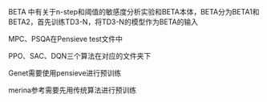 BETA 中有关于n-step和阈值的敏感度分析实验和BETA本体，BETA分为BETA1和BETA2，首先训练TD3-N，将TD3-N的模型作为BETA的输入

MPC、PSQA在Pensieve test文件中

PPO、SAC、DQN三个算法在对应的文件夹下

Genet需要使用pensieve进行预训练

merina参考需要先用传统算法进行预训练
